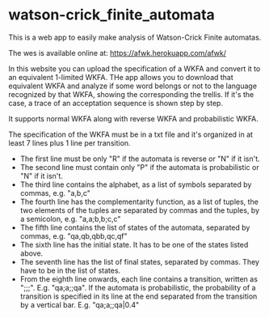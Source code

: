 # watson-crick_finite_automata

This is a web app to easily make analysis of Watson-Crick Finite automatas.

The wes is available online at: https://afwk.herokuapp.com/afwk/

In this website you can upload the specification of a WKFA and convert it to an equivalent 1-limited WKFA. THe app allows you to download that equivalent WKFA and analyze if some word belongs or not to the language recognized by that WKFA, showing the corresponding the trellis. If it's the case, a trace of an acceptation sequence is shown step by step.

It supports normal WKFA along with reverse WKFA and probabilistic WKFA.

The specification of the WKFA must be in a txt file and it's organized in at least 7 lines plus 1 line per transition.
  - The first line must be only "R" if the automata is reverse or "N" if it isn't.
  - The second line must contain only "P" if the automata is probabilistic or "N" if it isn't.
  - The third line contains the alphabet, as a list of symbols separated by commas, e.g. "a,b,c"
  - The fourth line has the complementarity function, as a list of tuples, the two elements of the tuples are separated by commas and the tuples, by a semicolon, e.g. "a,a;b,b;c,c"
  - The fifth line contains the list of states of the automata, separated by commas, e.g. "qa,qb,qbb,qc,qf"
  - The sixth line has the initial state. It has to be one of the states listed above.
  - The seventh line has the list of final states, separated by commas. They have to be in the list of states.
  - From the eighth line onwards, each line contains a transition, written as "<origin state>;<symbols of upper strand separated by commas>;<symbols of lower strand separated by commas>;<destinarion state>". E.g. "qa;a;;qa".
    If the automata is probabilistic, the probability of a transition is specified in its line at the end separated from the transition by a vertical bar. E.g. "qa;a;;qa|0.4"
